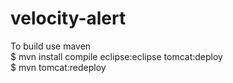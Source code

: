 velocity-alert
==============

To build use maven <br/>
$ mvn install compile eclipse:eclipse tomcat:deploy <br/>
$ mvn tomcat:redeploy <br/>

